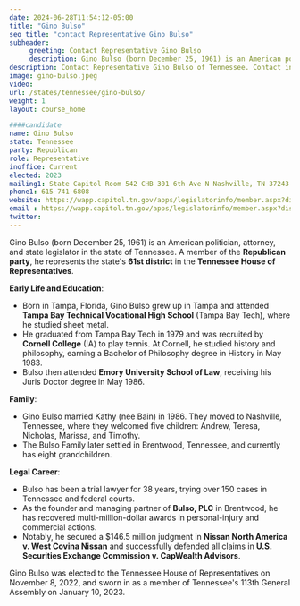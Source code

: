 ```yaml
---
date: 2024-06-28T11:54:12-05:00
title: "Gino Bulso"
seo_title: "contact Representative Gino Bulso"
subheader:
     greeting: Contact Representative Gino Bulso
     description: Gino Bulso (born December 25, 1961) is an American politician, attorney, and state legislator in the state of Tennessee. A member of the **Republican party**, he represents the state's **61st district** in the **Tennessee House of Representatives**
description: Contact Representative Gino Bulso of Tennessee. Contact information for Gino Bulso includes email address, phone number, and mailing address.
image: gino-bulso.jpeg
video:
url: /states/tennessee/gino-bulso/
weight: 1
layout: course_home

####candidate
name: Gino Bulso
state: Tennessee
party: Republican
role: Representative
inoffice: Current
elected: 2023
mailing1: State Capitol Room 542 CHB 301 6th Ave N Nashville, TN 37243
phone1: 615-741-6808
website: https://wapp.capitol.tn.gov/apps/legislatorinfo/member.aspx?district=H61/
email : https://wapp.capitol.tn.gov/apps/legislatorinfo/member.aspx?district=H61/
twitter: 
---
```

Gino Bulso (born December 25, 1961) is an American politician, attorney, and state legislator in the state of Tennessee. A member of the **Republican party**, he represents the state's **61st district** in the **Tennessee House of Representatives**.

**Early Life and Education**:
- Born in Tampa, Florida, Gino Bulso grew up in Tampa and attended **Tampa Bay Technical Vocational High School** (Tampa Bay Tech), where he studied sheet metal.
- He graduated from Tampa Bay Tech in 1979 and was recruited by **Cornell College** (IA) to play tennis. At Cornell, he studied history and philosophy, earning a Bachelor of Philosophy degree in History in May 1983.
- Bulso then attended **Emory University School of Law**, receiving his Juris Doctor degree in May 1986.

**Family**:
- Gino Bulso married Kathy (nee Bain) in 1986. They moved to Nashville, Tennessee, where they welcomed five children: Andrew, Teresa, Nicholas, Marissa, and Timothy.
- The Bulso Family later settled in Brentwood, Tennessee, and currently has eight grandchildren.

**Legal Career**:
- Bulso has been a trial lawyer for 38 years, trying over 150 cases in Tennessee and federal courts.
- As the founder and managing partner of **Bulso, PLC** in Brentwood, he has recovered multi-million-dollar awards in personal-injury and commercial actions.
- Notably, he secured a $146.5 million judgment in **Nissan North America v. West Covina Nissan** and successfully defended all claims in **U.S. Securities Exchange Commission v. CapWealth Advisors**.

Gino Bulso was elected to the Tennessee House of Representatives on November 8, 2022, and sworn in as a member of Tennessee's 113th General Assembly on January 10, 2023.

